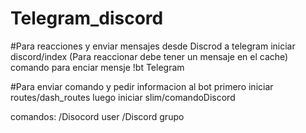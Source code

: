 # Telegram_discord

#Para reacciones y enviar mensajes desde Discrod a telegram 
iniciar discord/index
(Para reaccionar debe tener un mensaje en el cache) 
comando para enciar mensje 
!bt Telegram <mensaje>

#Para enviar comando y pedir informacion al bot primero 
iniciar routes/dash_routes
luego iniciar slim/comandoDiscord
 
 comandos:
 /Disocord user
 /Discord grupo
